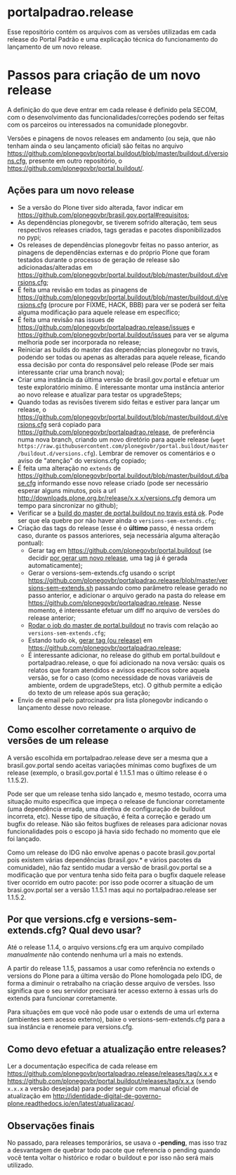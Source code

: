 portalpadrao.release
====================

Esse repositório contém os arquivos com as versões utilizadas em cada release do Portal Padrão e uma explicação técnica do funcionamento do lançamento de um novo release.

Passos para criação de um novo release
======================================

A definição do que deve entrar em cada release é definido pela SECOM, com o desenvolvimento das funcionalidades/correções podendo ser feitas com os parceiros ou interessados na comunidade plonegovbr.

Versões e pinagens de novos releases em andamento (ou seja, que não tenham ainda o seu lançamento oficial) são feitas no arquivo https://github.com/plonegovbr/portal.buildout/blob/master/buildout.d/versions.cfg, presente em outro repositório, o https://github.com/plonegovbr/portal.buildout/.

Ações para um novo release
---------------------------

- Se a versão do Plone tiver sido alterada, favor indicar em https://github.com/plonegovbr/brasil.gov.portal#requisitos;
- As dependências plonegovbr, se tiverem sofrido alteração, tem seus respectivos releases criados, tags geradas e pacotes disponibilizados no pypi;
  <!-- PACKAGES -->
- Os releases de dependências plonegovbr feitas no passo anterior, as pinagens de dependências externas e do próprio Plone que foram testados durante o processo de geração de release são adicionadas/alteradas em https://github.com/plonegovbr/portal.buildout/blob/master/buildout.d/versions.cfg;
  <!-- PACKAGES -->
- É feita uma revisão em todas as pinagens de https://github.com/plonegovbr/portal.buildout/blob/master/buildout.d/versions.cfg (procure por FIXME, HACK, BBB) para ver se poderá ser feita alguma modificação para aquele release em específico;
- É feita uma revisão nas issues de https://github.com/plonegovbr/portalpadrao.release/issues e https://github.com/plonegovbr/portal.buildout/issues para ver se alguma melhoria pode ser incorporada no release;
- Reiniciar as builds do master das dependências plonegovbr no travis, podendo ser todas ou apenas as alteradas para aquele release, ficando essa decisão por conta do responsável pelo release (Pode ser mais interessante criar uma branch nova);
  <!-- PACKAGES -->
- Criar uma instância da última versão de brasil.gov.portal e efetuar um teste exploratório mínimo. É interessante montar uma instância anterior ao novo release e atualizar para testar os upgradeSteps;
- Quando todas as revisões tiverem sido feitas e estiver para lançar um release, o https://github.com/plonegovbr/portal.buildout/blob/master/buildout.d/versions.cfg será copiado para https://github.com/plonegovbr/portalpadrao.release, de preferência numa nova branch, criando um novo diretório para aquele release (`wget https://raw.githubusercontent.com/plonegovbr/portal.buildout/master/buildout.d/versions.cfg`). Lembrar de remover os comentários e o aviso de "atenção" do versions.cfg copiado;
- É feita uma alteração no `extends` de https://github.com/plonegovbr/portal.buildout/blob/master/buildout.d/base.cfg informando esse novo release criado (pode ser necessário esperar alguns minutos, pois a url http://downloads.plone.org.br/release/x.x.x/versions.cfg demora um tempo para sincronizar no github);
- Verificar se a [build do master de portal.buildout no travis está ok](https://travis-ci.org/plonegovbr/portal.buildout/builds/). Pode ser que ela quebre por não haver ainda o `versions-sem-extends.cfg`;
- Criação das tags do release (esse é o **último** passo, é nessa ordem caso, durante os passos anteriores, seja necessária alguma alteração pontual):
    - Gerar tag em https://github.com/plonegovbr/portal.buildout (se decidir [por gerar um novo release](https://github.com/plonegovbr/portal.buildout/releases/new), uma tag já é gerada automaticamente);
    - Gerar o versions-sem-extends.cfg usando o script https://github.com/plonegovbr/portalpadrao.release/blob/master/versions-sem-extends.sh passando como parâmetro release gerado no passo anterior, e adicionar o arquivo gerado na pasta do release em https://github.com/plonegovbr/portalpadrao.release. Nesse momento, é interessante efetuar um diff no arquivo de versões do release anterior;
    - [Rodar o job do master de portal.buildout](https://travis-ci.org/plonegovbr/portal.buildout/builds/) no travis com relação ao `versions-sem-extends.cfg`;
    - Estando tudo ok, [gerar tag (ou release)](https://github.com/plonegovbr/portalpadrao.release/releases/new) em https://github.com/plonegovbr/portalpadrao.release;
    - É interessante adicionar, no release do github em portal.buildout e portalpadrao.release, o que foi adicionado na nova versão: quais os relatos que foram atendidos e avisos específicos sobre aquela versão, se for o caso (como necessidade de novas variáveis de ambiente, ordem de upgradeSteps, etc). O github permite a edição do texto de um release após sua geração;
- Envio de email pelo patrocinador pra lista plonegovbr indicando o lançamento desse novo release.

Como escolher corretamente o arquivo de versões de um release
-------------------------------------------------------------

A versão escolhida em portalpadrao.release deve ser a mesma que a brasil.gov.portal sendo aceitas variações mínimas como bugfixes de um release (exemplo, o brasil.gov.portal é 1.1.5.1 mas o último release é o 1.1.5.2). 

Pode ser que um release tenha sido lançado e, mesmo testado, ocorra uma situação muito específica que impeça o release de funcionar corretamente (uma dependência errada, uma diretiva de configuração de buildout incorreta, etc). Nesse tipo de situação, é feita a correção e gerado um bugfix do release. Não são feitos bugfixes de releases para adicionar novas funcionalidades pois o escopo já havia sido fechado no momento que ele foi lançado.

Como um release do IDG não envolve apenas o pacote brasil.gov.portal pois existem várias dependências (brasil.gov.\* e vários pacotes da comunidade), não faz sentido mudar a versão de brasil.gov.portal se a modificação que por ventura tenha sido feita para o bugfix daquele release tiver ocorrido em outro pacote: por isso pode ocorrer a situação de um brasi.gov.portal ser a versão 1.1.5.1 mas aqui no portalpadrao.release ser 1.1.5.2.

Por que versions.cfg e versions-sem-extends.cfg? Qual devo usar?
-------------------------------------------------------------

Até o release 1.1.4, o arquivo versions.cfg era um arquivo compilado *manualmente* não contendo nenhuma url a mais no extends.

A partir do release 1.1.5, passamos a usar como referência no extends o versions do Plone para a última versão do Plone homologada pelo IDG, de forma a diminuir o retrabalho na criação desse arquivo de versões. Isso significa que o seu servidor precisará ter acesso externo à essas urls do extends para funcionar corretamente.

Para situações em que você não pode usar o extends de uma url externa (ambientes sem acesso externo), baixe o versions-sem-extends.cfg para a sua instância e renomeie para versions.cfg.

Como devo efetuar a atualização entre releases?
-----------------------------------------------

Ler a documentação específica de cada release em https://github.com/plonegovbr/portalpadrao.release/releases/tag/x.x.x e https://github.com/plonegovbr/portal.buildout/releases/tag/x.x.x (sendo `x.x.x` a versão desejada) para poder seguir com manual oficial de atualização em http://identidade-digital-de-governo-plone.readthedocs.io/en/latest/atualizacao/.

Observações finais
------------------

No passado, para releases temporários, se usava o **-pending**, mas isso traz a desvantagem de quebrar todo pacote que referencia o pending quando você tenta voltar o histórico e rodar o buildout e por isso não será mais utilizado.
